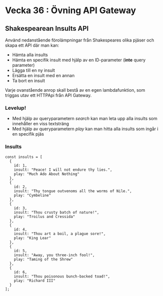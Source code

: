 # Vecka 36 : Övning API Gateway

## Shakespearean Insults API

Använd nedanstående förolämpningar från Shakespeares olika pjäser och skapa ett API där man kan:

* Hämta alla insults
* Hämta en specifik insult med hjälp av en ID-parameter (**inte** query parameter)
* Lägga till en ny insult
* Ersätta en insult med en annan
* Ta bort en insult

Varje ovanstående anrop skall bestå av en egen lambdafunktion, som triggas utav ett HTTPApi från API Gateway.

### Levelup!

* Med hjälp av queryparametern *search* kan man leta upp alla insults som innehåller en viss textsträng
* Med hjälp av queryparametern *play* kan man hitta alla insults som ingår i en specifik pjäs

### Insults

```
const insults = [
  {
    id: 1,
    insult: "Peace! I will not endure thy lies.",
    play: "Much Ado About Nothing"
  },
  {
    id: 2,
    insult: "Thy tongue outvenoms all the worms of Nile.",
    play: "Cymbeline"
  },
  {
    id: 3,
    insult: "Thou crusty batch of nature!",
    play: "Troilus and Cressida"
  },
  {
    id: 4,
    insult: "Thou art a boil, a plague sore!",
    play: "King Lear"
  },
  {
    id: 5,
    insult: "Away, you three-inch fool!",
    play: "Taming of the Shrew"
  },
  {
    id: 6,
    insult: "Thou poisonous bunch-backed toad!",
    play: "Richard III"
  }
];
```
